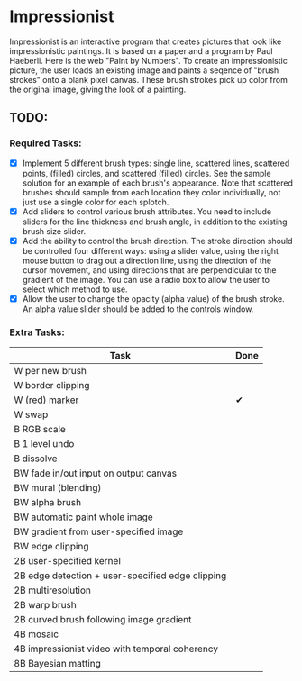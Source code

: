 # Impressionist

Impressionist is an interactive program that creates pictures that look like impressionistic paintings. It is based on a paper and a program by Paul Haeberli. Here is the web "Paint by Numbers".
To create an impressionistic picture, the user loads an existing image and paints a seqence of "brush strokes" onto a blank pixel canvas. These brush strokes pick up color from the original image, giving the look of a painting.

## TODO:

### Required Tasks:

- [x] Implement 5 different brush types: single line, scattered lines, scattered points, (filled) circles, and scattered (filled) circles. See the sample solution for an example of each brush's appearance. Note that scattered brushes should sample from each location they color individually, not just use a single color for each splotch.
- [x] Add sliders to control various brush attributes. You need to include sliders for the line thickness and brush angle, in addition to the existing brush size slider.
- [x] Add the ability to control the brush direction. The stroke direction should be controlled four different ways: using a slider value, using the right mouse button to drag out a direction line, using the direction of the cursor movement, and using directions that are perpendicular to the gradient of the image. You can use a radio box to allow the user to select which method to use.
- [x] Allow the user to change the opacity (alpha value) of the brush stroke. An alpha value slider should be added to the controls window.

### Extra Tasks:

| Task      | Done |
| -| -- |
| W per new brush |
| W border clipping |
| W (red) marker | 	✔ |
| W swap |
| B RGB scale |
| B 1 level undo |
| B dissolve |
| BW fade in/out input on output canvas |
| BW mural (blending) |
| BW alpha brush |
| BW automatic paint whole image |
| BW gradient from user-specified image |
| BW edge clipping |
| 2B user-specified kernel |
| 2B edge detection + user-specified edge clipping |
| 2B multiresolution |
| 2B warp brush |
| 2B curved brush following image gradient |
| 4B mosaic |
| 4B impressionist video with temporal coherency |
| 8B Bayesian matting |